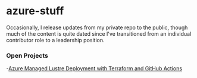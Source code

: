 # azure-stuff

Occasionally, I release updates from my private repo to the public, though much of the content is quite dated since I've transitioned from an individual contributor role to a leadership position.

### Open Projects ###

-[Azure Managed Lustre Deployment with Terraform and GitHub Actions](/AMLFS)
